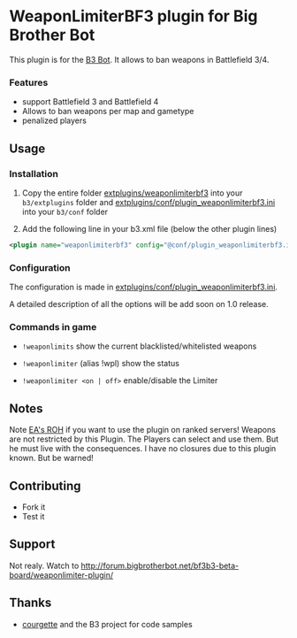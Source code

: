 ﻿WeaponLimiterBF3 plugin for Big Brother Bot
===========================================
This plugin is for the [B3 Bot](http://www.bigbrotherbot.net/).
It allows to ban weapons in Battlefield 3/4.

### Features
- support Battlefield 3 and Battlefield 4
- Allows to ban weapons per map and gametype
- penalized players

Usage
-----

### Installation
1. Copy the entire folder [extplugins/weaponlimiterbf3](extplugins/weaponlimiterbf3) into your `b3/extplugins` folder and
[extplugins/conf/plugin_weaponlimiterbf3.ini](extplugins/conf/plugin_weaponlimiterbf3.ini) into your `b3/conf` folder

2. Add the following line in your b3.xml file (below the other plugin lines)
```xml
<plugin name="weaponlimiterbf3" config="@conf/plugin_weaponlimiterbf3.ini"/>
```

### Configuration
The configuration is made in [extplugins/conf/plugin_weaponlimiterbf3.ini](extplugins/conf/plugin_weaponlimiterbf3.ini).

A detailed description of all the options will be add soon on 1.0 release.

### Commands in game
* ```!weaponlimits``` show the current blacklisted/whitelisted weapons

* ```!weaponlimiter``` (alias !wpl) show the status
* ```!weaponlimiter <on | off>``` enable/disable the Limiter


Notes
-----
Note [EA's ROH](https://help.ea.com/article/battlefield-rules-of-conduct) if you want to use the plugin on ranked servers!
Weapons are not restricted by this Plugin. The Players can select and use them. But he must live with the consequences.
I have no closures due to this plugin known. But be warned!

Contributing
------------
* Fork it
* Test it

Support
-------
Not realy. Watch to http://forum.bigbrotherbot.net/bf3b3-beta-board/weaponlimiter-plugin/

Thanks
------
* [courgette](https://github.com/courgette) and the B3 project for code samples
